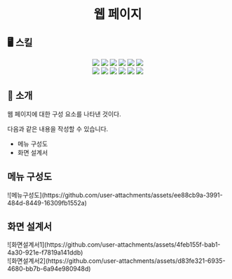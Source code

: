 <div align="center">
 <h1>웹 페이지</h1>
</div> 
 <h2>🖥️ 스킬</h2>
<div align="center">
 <img src="https://img.shields.io/badge/HTML5-E34F26?style=for-the-badge&logo=html5&logoColor=white">
<img src="https://img.shields.io/badge/CSS3-1572B6?style=for-the-badge&logo=css3&logoColor=white">
<img src="https://img.shields.io/badge/mdi%2Ffont-2196F3?style=for-the-badge&logo=materialdesign&logoColor=white">
<img src="https://img.shields.io/badge/axios-5A29E4?style=for-the-badge&logo=axios&logoColor=white">
<img src="https://img.shields.io/badge/core--js-F7DF1E?style=for-the-badge&logo=javascript&logoColor=black">
<img src="https://img.shields.io/badge/cors-000000?style=for-the-badge&logo=express&logoColor=white">
<br/>
<img src="https://img.shields.io/badge/vue.js-4FC08D?style=for-the-badge&logo=vue.js&logoColor=white">
<img src="https://img.shields.io/badge/vue--router-4FC08D?style=for-the-badge&logo=vue.js&logoColor=white">
<img src="https://img.shields.io/badge/vuetify-1867C0?style=for-the-badge&logo=vuetify&logoColor=white">
<img src="https://img.shields.io/badge/vuex-4FC08D?style=for-the-badge&logo=vue.js&logoColor=white">
<img src="https://img.shields.io/badge/babel-F9DC3E?style=for-the-badge&logo=babel&logoColor=black">
<img src="https://img.shields.io/badge/sass-CC6699?style=for-the-badge&logo=sass&logoColor=white">

</div>


## 📝 소개
웹 페이지에 대한 구성 요소를 나타낸 것이다.

다음과 같은 내용을 작성할 수 있습니다.
- 메뉴 구성도
- 화면 설계서


<div>
 <h2>메뉴 구성도</h2>
![메뉴구성도](https://github.com/user-attachments/assets/ee88cb9a-3991-484d-8449-16309fb1552a)
</div>

<div>
 <h2>화면 설계서</h2>
 ![화면설계서1](https://github.com/user-attachments/assets/4feb155f-bab1-4a30-921e-f7819a141ddb)
 <br/>
 ![화면설계서2](https://github.com/user-attachments/assets/d83fe321-6935-4680-bb7b-6a94e980948d)
</div>

